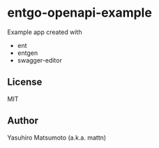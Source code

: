 # entgo-openapi-example

Example app created with

* ent
* entgen
* swagger-editor

## License

MIT

## Author

Yasuhiro Matsumoto (a.k.a. mattn)
